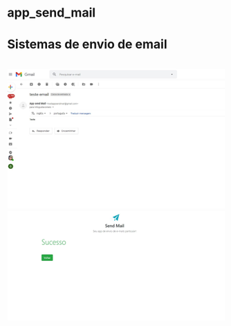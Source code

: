 # app_send_mail
<h1> Sistemas de envio de email<h1>

<img src="email_gustavo.jpg">

<img src="mail_sucesso.jpg">